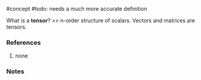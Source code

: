 #concept
#todo: needs a much more accurate definition

What is a **tensor**? >> n-order structure of scalars. Vectors and matrices are tensors.
<!--SR:!2024-11-13,57,250-->
### References
1. none

### Notes




